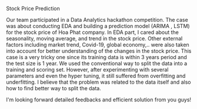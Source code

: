 Stock Price Prediction 

Our team participated in a Data Analytics hackathon competition. The case was about conducting EDA and building a prediction model (ARIMA , LSTM) for the stock price of Hoa Phat company. 
In EDA part, I cared about the seasonality, moving average, and trend in the stock price. Other external factors including market trend, Covid-19, global economy,.. were also taken into account for better understanding of the changes in the stock price. 
This case is a very tricky one since its training data is within 3 years period and the test size is 1 year. We used the conventional way to split the data into a training and scoring set. However, after experimenting with several parameters and even the hyper tuning, it still suffered from overfitting and underfitting. 
I believe that the problem was related to the data itself and also how to find better way to split the data. 

I'm looking forward detailed feedbacks and efficient solution from you guys!
